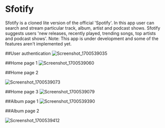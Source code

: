 # Sfotify
Sfotify is a cloned lite version of the official 'Spotify'. In this app user can search and stream particular track, album, artist and podcast shows. Sfotify suggests users 'new releases, recently played, trending songs, top artists and podcast shows'.
Note: This app is under development and some of the features aren't implemented yet.

##User authentication
![Screenshot_1700539035](https://github.com/Developer777765/Sfotify/assets/57831507/b4be8447-1f68-4c62-b7f5-13a7be4733f3)

##Home page 1
![Screenshot_1700539060](https://github.com/Developer777765/Sfotify/assets/57831507/94141230-354f-46fc-93bd-4b5fdee09b16)

##Home page 2

![Screenshot_1700539073](https://github.com/Developer777765/Sfotify/assets/57831507/e0c270e8-3986-4ee2-ad1e-2033c20e8153)

##Home page 3
![Screenshot_1700539079](https://github.com/Developer777765/Sfotify/assets/57831507/f4f5f96a-829c-47ae-833a-49f795500118)

##Album page 1
![Screenshot_1700539390](https://github.com/Developer777765/Sfotify/assets/57831507/011576fc-dd5e-48b2-b99d-c64fa07abe5d)

##Album page 2

![Screenshot_1700539412](https://github.com/Developer777765/Sfotify/assets/57831507/9bacd576-4630-4189-be44-9785ef597b79)
